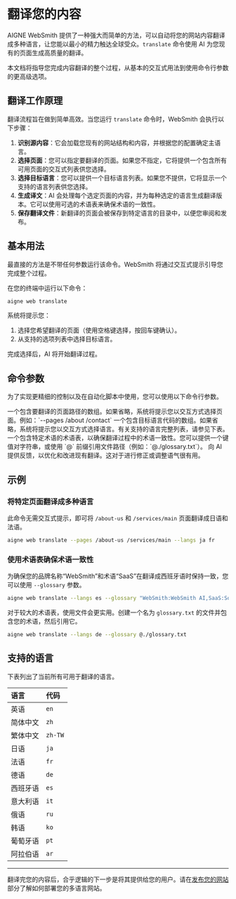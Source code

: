 # 翻译您的内容

AIGNE WebSmith 提供了一种强大而简单的方法，可以自动将您的网站内容翻译成多种语言，让您能以最小的精力触达全球受众。`translate` 命令使用 AI 为您现有的页面生成高质量的翻译。

本文档将指导您完成内容翻译的整个过程，从基本的交互式用法到使用命令行参数的更高级选项。

## 翻译工作原理

翻译流程旨在做到简单高效。当您运行 `translate` 命令时，WebSmith 会执行以下步骤：

1.  **识别源内容**：它会加载您现有的网站结构和内容，并根据您的配置确定主语言。
2.  **选择页面**：您可以指定要翻译的页面。如果您不指定，它将提供一个包含所有可用页面的交互式列表供您选择。
3.  **选择目标语言**：您可以提供一个目标语言列表。如果您不提供，它将显示一个支持的语言列表供您选择。
4.  **生成译文**：AI 会处理每个选定页面的内容，并为每种选定的语言生成翻译版本。它可以使用可选的术语表来确保术语的一致性。
5.  **保存翻译文件**：新翻译的页面会被保存到特定语言的目录中，以便您审阅和发布。

## 基本用法

最直接的方法是不带任何参数运行该命令。WebSmith 将通过交互式提示引导您完成整个过程。

在您的终端中运行以下命令：

```bash title="交互式翻译" icon=lucide:terminal
aigne web translate
```

系统将提示您：
1.  选择您希望翻译的页面（使用空格键选择，按回车键确认）。
2.  从支持的选项列表中选择目标语言。

完成选择后，AI 将开始翻译过程。

## 命令参数

为了实现更精细的控制以及在自动化脚本中使用，您可以使用以下命令行参数。

<x-field-group>
  <x-field data-name="--pages" data-type="array" data-required="false">
    <x-field-desc markdown>一个包含要翻译的页面路径的数组。如果省略，系统将提示您以交互方式选择页面。例如：`--pages /about /contact`</x-field-desc>
  </x-field>
  <x-field data-name="--langs" data-type="array" data-required="false">
    <x-field-desc markdown>一个包含目标语言代码的数组。如果省略，系统将提示您以交互方式选择语言。有关支持的语言完整列表，请参见下表。</x-field-desc>
  </x-field>
  <x-field data-name="--glossary" data-type="string" data-required="false">
    <x-field-desc markdown>一个包含特定术语的术语表，以确保翻译过程中的术语一致性。您可以提供一个键值对字符串，或使用 `@` 前缀引用文件路径（例如：`@./glossary.txt`）。</x-field-desc>
  </x-field>
  <x-field data-name="--feedback" data-type="string" data-required="false">
    <x-field-desc markdown>向 AI 提供反馈，以优化和改进现有翻译。这对于进行修正或调整语气很有用。</x-field-desc>
  </x-field>
</x-field-group>

## 示例

### 将特定页面翻译成多种语言

此命令无需交互式提示，即可将 `/about-us` 和 `/services/main` 页面翻译成日语和法语。

```bash title="翻译特定页面" icon=lucide:terminal
aigne web translate --pages /about-us /services/main --langs ja fr
```

### 使用术语表确保术语一致性

为确保您的品牌名称“WebSmith”和术语“SaaS”在翻译成西班牙语时保持一致，您可以使用 `--glossary` 参数。

```bash title="使用内联术语表进行翻译" icon=lucide:terminal
aigne web translate --langs es --glossary "WebSmith:WebSmith AI,SaaS:Software como Servicio"
```

对于较大的术语表，使用文件会更实用。创建一个名为 `glossary.txt` 的文件并包含您的术语，然后引用它。

```bash title="使用术语表文件进行翻译" icon=lucide:terminal
aigne web translate --langs de --glossary @./glossary.txt
```

## 支持的语言

下表列出了当前所有可用于翻译的语言。

| 语言 | 代码 |
| :--- | :--- |
| 英语 | `en` |
| 简体中文 | `zh` |
| 繁体中文 | `zh-TW` |
| 日语 | `ja` |
| 法语 | `fr` |
| 德语 | `de` |
| 西班牙语 | `es` |
| 意大利语 | `it` |
| 俄语 | `ru` |
| 韩语 | `ko` |
| 葡萄牙语 | `pt` |
| 阿拉伯语 | `ar` |

---

翻译完您的内容后，合乎逻辑的下一步是将其提供给您的用户。请在[发布您的网站](./core-tasks-publishing-your-website.md)部分了解如何部署您的多语言网站。